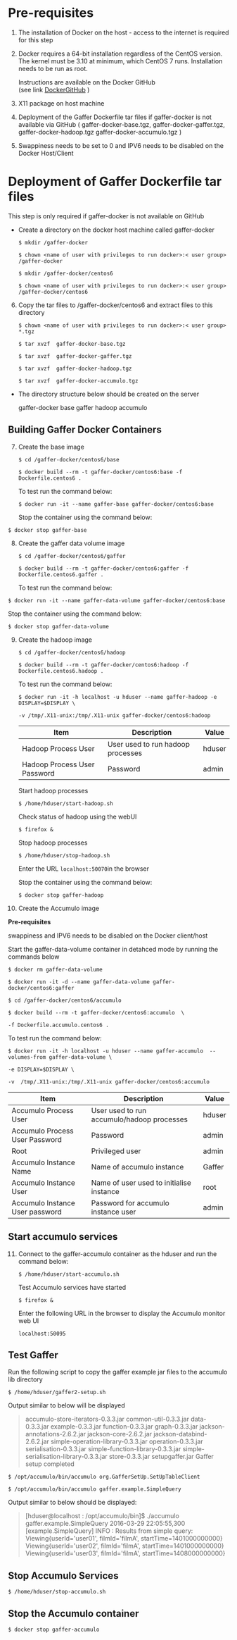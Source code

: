 # Pre-requisites 

1. The installation of Docker on the host - access to the internet is required for this step 
2. Docker requires a 64-bit installation regardless of the CentOS version. The kernel must be 3.10 at minimum,
   which CentOS 7 runs. Installation needs to be run as root.

   Instructions are available on the Docker GitHub  
   (see link [DockerGitHub](https://docs.docker.com/engine/installation/linux/centos/) )

3. X11 package on host machine

4. Deployment of the Gaffer Dockerfile tar files if gaffer-docker is not available via GitHub
   ( gaffer-docker-base.tgz, gaffer-docker-gaffer.tgz,  gaffer-docker-hadoop.tgz gaffer-docker-accumulo.tgz )

5. Swappiness needs to be set to 0 and IPV6 needs to be disabled on the Docker Host/Client

# Deployment of Gaffer Dockerfile tar files
 This step is only required if gaffer-docker is not available on GitHub

 * Create a directory on the docker host machine called gaffer-docker

   ```$ mkdir /gaffer-docker```

   ```$ chown <name of user with privileges to run docker>:< user group> /gaffer-docker```

   ```$ mkdir /gaffer-docker/centos6```

   ```$ chown <name of user with privileges to run docker>:< user group> /gaffer-docker/centos6```
   
6. Copy the tar files to /gaffer-docker/centos6 and extract files to this directory
   
   ```$ chown <name of user with privileges to run docker>:< user group> *.tgz```

   ```$ tar xvzf  gaffer-docker-base.tgz```

   ```$ tar xvzf  gaffer-docker-gaffer.tgz```

   ```$ tar xvzf  gaffer-docker-hadoop.tgz```

   ```$ tar xvzf  gaffer-docker-accumulo.tgz```
  
 * The directory structure below should be created on the server
 
   gaffer-docker
                base
                gaffer
                hadoop
                accumulo
  
## Building Gaffer Docker Containers 
   
   
7. Create the base image
   
   ```$ cd /gaffer-docker/centos6/base```

   ```$ docker build --rm -t gaffer-docker/centos6:base -f Dockerfile.centos6 .```

   To test run the command below:
   
   ```$ docker run -it --name gaffer-base gaffer-docker/centos6:base```
   
   Stop the container using the command below:
   
  ```$ docker stop gaffer-base```

8. Create the gaffer data volume image
   
   ```$ cd /gaffer-docker/centos6/gaffer```

   ```$ docker build --rm -t gaffer-docker/centos6:gaffer -f Dockerfile.centos6.gaffer .```

   To test run the command below:
   
  ```$ docker run -it --name gaffer-data-volume gaffer-docker/centos6:base```
   
   Stop the container using the command below:
   
   ```$ docker stop gaffer-data-volume```
   
9. Create the hadoop image
   
   ```$ cd /gaffer-docker/centos6/hadoop```

   ```$ docker build --rm -t gaffer-docker/centos6:hadoop -f Dockerfile.centos6.hadoop .```

   To test run the command below:
   
   ```$ docker run -it -h localhost -u hduser --name gaffer-hadoop -e DISPLAY=$DISPLAY \```

   ```-v /tmp/.X11-unix:/tmp/.X11-unix gaffer-docker/centos6:hadoop```

   | Item                            | Description                                | Value  |
   |---------------------------------|--------------------------------------------|--------|
   | Hadoop  Process User            | User used to run hadoop processes          | hduser |
   | Hadoop Process User Password    | Password                                   | admin  |
   
   Start hadoop processes
   
   ```$ /home/hduser/start-hadoop.sh```

   Check status of hadoop using the webUI
   
   ```$ firefox &```

   Stop hadoop processes

   ```$ /home/hduser/stop-hadoop.sh```

   Enter the URL ```localhost:50070```in the browser
   
   Stop the container using the command below:
   
   ```$ docker stop gaffer-hadoop```
   
10. Create the Accumulo image
   
   **Pre-requisites**
   
   swappiness and IPV6 needs to be disabled on the Docker client/host

   Start the gaffer-data-volume container in detahced mode by running the commands below

   ```$ docker rm gaffer-data-volume```

   ```$ docker run -it -d --name gaffer-data-volume gaffer-docker/centos6:gaffer```

   ```$ cd /gaffer-docker/centos6/accumulo```

   ```$ docker build --rm -t gaffer-docker/centos6:accumulo  \ ```

   ```-f Dockerfile.accumulo.centos6 .```

   To test run the command below:
   
   ```$ docker run -it -h localhost -u hduser --name gaffer-accumulo  --volumes-from gaffer-data-volume \```

   ```-e DISPLAY=$DISPLAY \```

  ```-v  /tmp/.X11-unix:/tmp/.X11-unix gaffer-docker/centos6:accumulo```

   | Item                            | Description                                | Value  |
   |---------------------------------|--------------------------------------------|--------|
   | Accumulo Process User           | User used to run accumulo/hadoop processes | hduser |
   | Accumulo Process User Password  | Password                                   | admin  |
   | Root                            | Privileged user                            | admin  |
   | Accumulo Instance Name          | Name of accumulo instance                  | Gaffer |
   | Accumulo Instance User          | Name of user used to initialise instance   | root   |
   | Accumulo Instance User password | Password for accumulo instance user        | admin  |

## Start accumulo services
  
  
11. Connect to the gaffer-accumulo container as the hduser and run the command below:
  
    ```$ /home/hduser/start-accumulo.sh```
  
    Test Accumulo services have started
  
    ```$ firefox &```
  
    Enter the following URL in the browser to display the Accumulo monitor web UI
  
    ```localhost:50095```
  
  
 ##  Test Gaffer 
 Run the following script to copy the gaffer example jar files to the accumulo lib directory
  
  ```$ /home/hduser/gaffer2-setup.sh```

  Output similar to below will be displayed
  > accumulo-store-iterators-0.3.3.jar
  > common-util-0.3.3.jar
  > data-0.3.3.jar
  > example-0.3.3.jar
  > function-0.3.3.jar
  > graph-0.3.3.jar
  > jackson-annotations-2.6.2.jar
  > jackson-core-2.6.2.jar
  > jackson-databind-2.6.2.jar
  > simple-operation-library-0.3.3.jar
  > operation-0.3.3.jar
  > serialisation-0.3.3.jar
  > simple-function-library-0.3.3.jar
  > simple-serialisation-library-0.3.3.jar
  > store-0.3.3.jar
  > setupgaffer.jar
  > Gaffer setup completed


  ```$ /opt/accumulo/bin/accumulo org.GafferSetUp.SetUpTableClient```
  
  ```$ /opt/accumulo/bin/accumulo gaffer.example.SimpleQuery```
  
  Output similar to below should be displayed:

> [hduser@localhost : /opt/accumulo/bin]$ ./accumulo gaffer.example.SimpleQuery
>  2016-03-29 22:05:55,300 [example.SimpleQuery] INFO : Results from simple query:
>  Viewing{userId='user01', filmId='filmA', startTime=1401000000000}
>  Viewing{userId='user02', filmId='filmA', startTime=1401000000000} 
>  Viewing{userId='user03', filmId='filmA', startTime=1408000000000}

  ## Stop Accumulo Services
 
  ```$ /home/hduser/stop-accumulo.sh```
  
  
  ## Stop the Accumulo container
  
 ```$ docker stop gaffer-accumulo```
